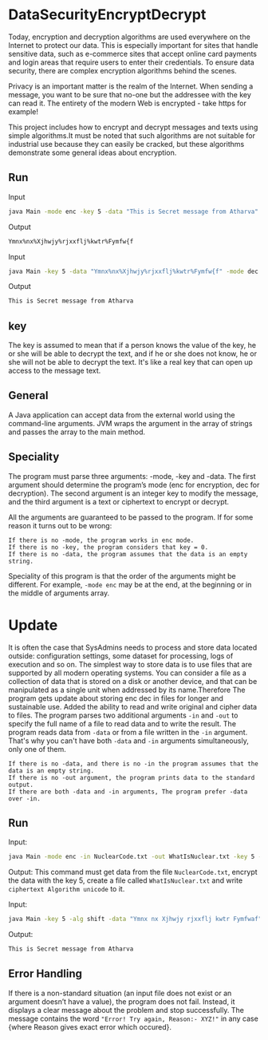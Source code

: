 # DataSecurityEncryptDecrypt
Today, encryption and decryption algorithms are used everywhere on the Internet to protect our data. This is especially important for sites that handle sensitive data, such as e-commerce sites that accept online card payments and login areas that require users to enter their credentials. To ensure data security, there are complex encryption algorithms behind the scenes.

Privacy is an important matter is the realm of the Internet. When sending a message, you want to be sure that no-one but the addressee with the key can read it. The entirety of the modern Web is encrypted - take https for example!

This project includes how to encrypt and decrypt messages and texts using simple algorithms.It must be noted that such algorithms are not suitable for industrial use because they can easily be cracked, but these algorithms demonstrate some general ideas about encryption.

## Run

Input 

``` bash
java Main -mode enc -key 5 -data "This is Secret message from Atharva" 
```

Output  
``` bash  
Ymnx%nx%Xjhwjy%rjxxflj%kwtr%Fymfw{f
```
Input
``` bash    
java Main -key 5 -data "Ymnx%nx%Xjhwjy%rjxxflj%kwtr%Fymfw{f" -mode dec
```
Output
``` bash    
This is Secret message from Atharva
```
## key
The key is assumed to mean that if a person knows the value of the key, he or she will be able to decrypt the text, and if he or she does not know, he or she will not be able to decrypt the text. It's like a real key that can open up access to the message text.


## General
A Java application can accept data from the external world using the command-line arguments. JVM wraps the argument in the array of strings and passes the array to the main method.

## Speciality
The program must parse three arguments: -mode, -key and -data. The first argument should determine the program’s mode (enc for encryption, dec for decryption). The second argument is an integer key to modify the message, and the third argument is a text or ciphertext to encrypt or decrypt.

All the arguments are guaranteed to be passed to the program. If for some reason it turns out to be wrong:

    If there is no -mode, the program works in enc mode.
    If there is no -key, the program considers that key = 0.
    If there is no -data, the program assumes that the data is an empty string.
Speciality of this program is that the order of the arguments might be different. For example, `-mode enc` may be at the end, at the beginning or in the middle of arguments array.
#
# Update

It is often the case that  SysAdmins needs to process and store data located outside: configuration settings, some dataset for processing, logs of execution and so on. The simplest way to store data is to use files that are supported by all modern operating systems. You can consider a file as a collection of data that is stored on a disk or another device, and that can be manipulated as a single unit when addressed by its name.Therefore The program gets update about storing enc dec in files for longer and sustainable use.
Added the ability to read and write original and cipher data to files. The program parses two additional arguments `-in` and `-out` to specify the full name of a file to read data and to write the result.
The program reads data from `-data` or from a file written in the `-in` argument. That's why you can't have both `-data` and `-in` arguments simultaneously, only one of them.

    If there is no -data, and there is no -in the program assumes that the data is an empty string.
    If there is no -out argument, the program prints data to the standard output.
    If there are both -data and -in arguments, The program prefer -data over -in.
  
## Run
Input:
``` bash
java Main -mode enc -in NuclearCode.txt -out WhatIsNuclear.txt -key 5 -alg unicode
```
Output:
This command must get data from the file `NuclearCode.txt`, encrypt the data with the key 5, create a file called `WhatIsNuclear.txt` and write `ciphertext Algorithm unicode` to it.

Input:
```bash
java Main -key 5 -alg shift -data "Ymnx nx Xjhwjy rjxxflj kwtr Fymfwaf" -mode dec
```
Output:
```bash
This is Secret message from Atharva
```

## Error Handling
If there is a non-standard situation (an input file does not exist or an argument doesn’t have a value), the program does not fail. Instead, it displays a clear message about the problem and stop successfully. The message contains the word ```"Error! Try again, Reason:- XYZ!"``` in any case {where Reason gives exact error which occured}.
   
